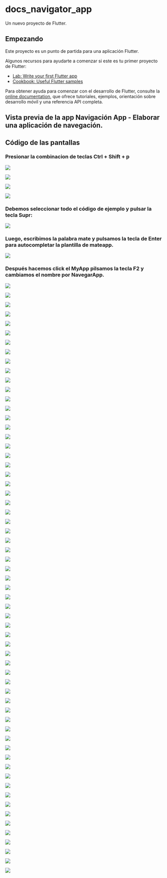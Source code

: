 # docs_navigator_app

Un nuevo proyecto de Flutter.

## Empezando

Este proyecto es un punto de partida para una aplicación Flutter.

Algunos recursos para ayudarte a comenzar si este es tu primer proyecto de Flutter:

- [Lab: Write your first Flutter app](https://docs.flutter.dev/get-started/codelab)
- [Cookbook: Useful Flutter samples](https://docs.flutter.dev/cookbook)

Para obtener ayuda para comenzar con el desarrollo de Flutter, consulte la
[online documentation](https://docs.flutter.dev/), que ofrece tutoriales,
ejemplos, orientación sobre desarrollo móvil y una referencia API completa.

## Vista previa de la app Navigación App - Elaborar una aplicación de navegación.

## Código de las pantallas

### Presionar la combinacion de teclas Ctrl + Shift + p

![](img/pantalla1.png)

![](img/pantalla2.png)

![](img/pantalla3.png)

![](img/pantalla4.png)

### Debemos seleccionar todo el código de ejemplo y pulsar la tecla Supr:

![](img/pantalla5.png)

### Luego, escribimos la palabra mate y pulsamos la tecla de Enter para autocompletar la plantilla de mateapp.

![](img/pantalla6.png)

### Después hacemos click el MyApp pilsamos la tecla F2 y cambiamos el nombre por NavegarApp.

![](img/pantalla7.png)

![](img/pantalla8.png)

![](img/pantalla9.png)

![](img/pantalla10.png)

![](img/pantalla11.png)

![](img/pantalla12.png)

![](img/pantalla13.png)

![](img/pantalla14.png)

![](img/pantalla15.png)

![](img/pantalla16.png)

![](img/pantalla17.png)

![](img/pantalla18.png)

![](img/pantalla19.png)

![](img/pantalla20.png)

![](img/pantalla21.png)

![](img/pantalla22.png)

![](img/pantalla23.png)

![](img/pantalla24.png)

![](img/pantalla25.png)

![](img/pantalla26.png)

![](img/pantalla27.png)

![](img/pantalla28.png)

![](img/pantalla29.png)

![](img/pantalla30.png)

![](img/pantalla31.png)

![](img/pantalla32.png)

![](img/pantalla33.png)

![](img/pantalla34.png)

![](img/pantalla35.png)

![](img/pantalla36.png)

![](img/pantalla37.png)

![](img/pantalla38.png)

![](img/pantalla39.png)

![](img/pantalla40.png)

![](img/pantalla41.png)

![](img/pantalla42.png)

![](img/pantalla43.png)

![](img/pantalla44.png)

![](img/pantalla45.png)

![](img/pantalla46.png)

![](img/pantalla47.png)

![](img/pantalla48.png)

![](img/pantalla49.png)

![](img/pantalla50.png)

![](img/pantalla51.png)

![](img/pantalla52.png)

![](img/pantalla53.png)

![](img/pantalla54.png)

![](img/pantalla55.png)

![](img/pantalla56.png)

![](img/pantalla57.png)

![](img/pantalla58.png)

![](img/pantalla59.png)

![](img/pantalla60.png)

![](img/pantalla61.png)

![](img/pantalla62.png)

![](img/pantalla63.png)

![](img/pantalla64.png)

![](img/pantalla65.png)

![](img/pantalla66.png)

![](img/pantalla67.png)

![](img/pantalla68.png)

![](img/pantalla69.png)